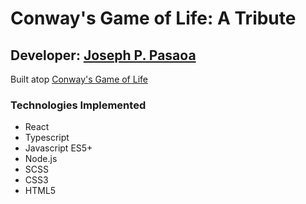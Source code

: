 # Conway's Game of Life: A Tribute

## Developer: [Joseph P. Pasaoa](https://github.com/joseph-p-pasaoa)

<!-- ![screenshot]() -->

Built atop [Conway's Game of Life](https://en.wikipedia.org/wiki/Conway%27s_Game_of_Life)

### Technologies Implemented
+ React
+ Typescript
+ Javascript ES5+
+ Node.js
+ SCSS
+ CSS3
+ HTML5
